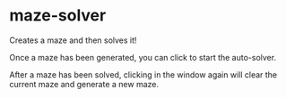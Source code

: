 # maze-solver
Creates a maze and then solves it!

Once a maze has been generated, you can click to start the auto-solver. 

After a maze has been solved, clicking in the window again will clear the current maze and generate a new maze. 